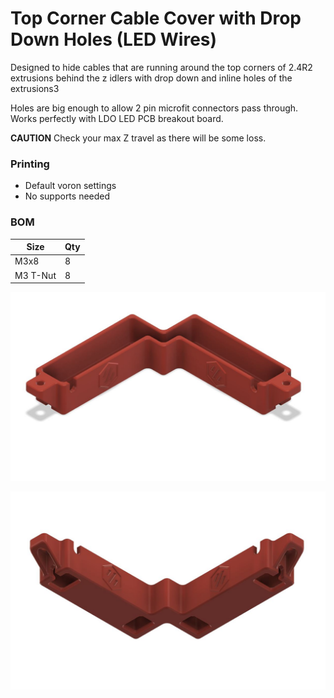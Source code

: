 # Top Corner Cable Cover with Drop Down Holes (LED Wires)
Designed to hide cables that are running around the top corners of 2.4R2 extrusions behind the z idlers with drop down and inline holes of the extrusions3

Holes are big enough to allow 2 pin microfit connectors pass through. Works perfectly with LDO LED PCB breakout board.

**CAUTION**
Check your max Z travel as there will be some loss.

### Printing
  * Default voron settings
  * No supports needed

### BOM

Size | Qty
--- | ---
M3x8 | 8
M3 T-Nut | 8

![Top Corner Cable Cover](Images/top_corner_cable_cover_with_drop_holes_front.JPG)

![Top Corner Cable Cover](Images/top_corner_cable_cover_with_drop_holes_bottom.JPG)
